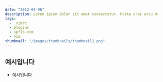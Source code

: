 ```yaml
---
date: "2012-04-06"
description: Lorem ipsum dolor sit amet consectetur. Porta cras arcu mattis sed maecenas eget arcu. Luctus Lorem ipsum dolor sit amet consectetur. Porta cras arcu mattis sed maecenas eget arcu. Luctus...Lorem ipsum dolor sit amet consectetur. Porta cras arcu mattis sed maecenas eget arcu. Luctus...
tags:
  - .vimrc
  - plugins
  - spf13-vim
  - vim
thumbnail: "/images/thumbnails/thumbnail1.png"
---
```


## 예시입니다

- 예시입니다
